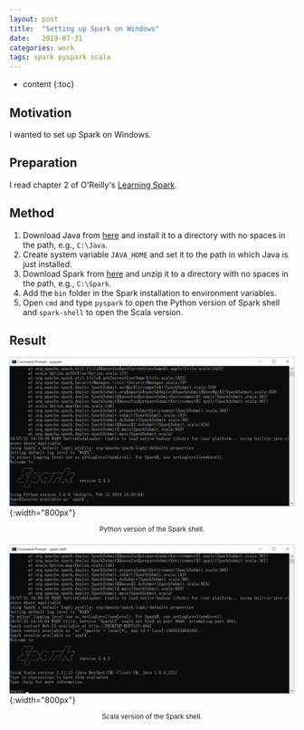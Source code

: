 ```yaml
---
layout: post
title:  "Setting up Spark on Windows"
date:   2019-07-31
categories: work
tags: spark pyspark scala
---
```


* content
{:toc}

## Motivation

I wanted to set up Spark on Windows.

## Preparation

I read chapter 2 of O'Reilly's [Learning Spark](https://www.oreilly.com/library/view/learning-spark/9781449359034/).



## Method

1. Download Java from [here](https://java.com/en/download/win10.jsp) and install it to a directory with no spaces in the path, e.g., `C:\Java`.
2. Create system variable `JAVA_HOME` and set it to the path in which Java is just installed.
3. Download Spark from [here](http://spark.apache.org/downloads.html) and unzip it to a directory with no spaces in the path, e.g., `C:\Spark`.
4. Add the `bin` folder in the Spark installation to environment variables.
5. Open `cmd` and type `pyspark` to open the Python version of Spark shell and `spark-shell` to open the Scala version.

## Result

![](/images/pyspark.png){:width="800px"}
<div align="center">
<sup>Python version of the Spark shell.</sup>
</div>

![](/images/scala_spark.png){:width="800px"}
<div align="center">
<sup>Scala version of the Spark shell.</sup>
</div>